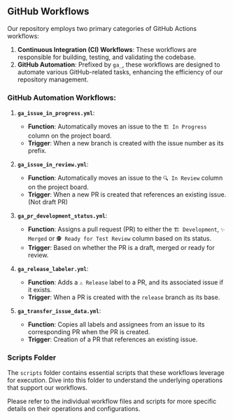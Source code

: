 ## GitHub Workflows

Our repository employs two primary categories of GitHub Actions workflows:

1. **Continuous Integration (CI) Workflows**: These workflows are responsible for building, testing, and validating the codebase.
2. **GitHub Automation**: Prefixed by `ga_`, these workflows are designed to automate various GitHub-related tasks, enhancing the efficiency of our repository management.

### GitHub Automation Workflows:

1. **`ga_issue_in_progress.yml`**:

    - **Function**: Automatically moves an issue to the `🏗️ In Progress` column on the project board.
    - **Trigger**: When a new branch is created with the issue number as its prefix.

2. **`ga_issue_in_review.yml`**:

    - **Function**: Automatically moves an issue to the `🔍 In Review` column on the project board.
    - **Trigger**: When a new PR is created that references an existing issue. (Not draft PR)

3. **`ga_pr_development_status.yml`**:

    - **Function**: Assigns a pull request (PR) to either the `🏗️ Development`, `✨ Merged` or `🕵️ Ready for Test Review` column based on its status.
    - **Trigger**: Based on whether the PR is a draft, merged or ready for review.

4. **`ga_release_labeler.yml`**:

    - **Function**: Adds a `⚠ Release` label to a PR, and its associated issue if it exists.
    - **Trigger**: When a PR is created with the `release` branch as its base.

5. **`ga_transfer_issue_data.yml`**:

    - **Function**: Copies all labels and assignees from an issue to its corresponding PR when the PR is created.
    - **Trigger**: Creation of a PR that references an existing issue.

### Scripts Folder

The `scripts` folder contains essential scripts that these workflows leverage for execution. Dive into this folder to understand the underlying operations that support our workflows.

Please refer to the individual workflow files and scripts for more specific details on their operations and configurations.
